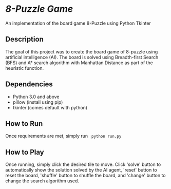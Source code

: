 *8-Puzzle Game*
=======

An implementation of the board game 8-Puzzle using Python Tkinter

## Description ##

The goal of this project was to create the board game of 8-puzzle using
artificial intelligence (AI). The board is solved using Breadth-first Search (BFS)
and A* search algorithm with Manhattan Distance as part of the heuristic function.

## Dependencies ##
* Python 3.0 and above
* pillow (install using pip)
* tkinter (comes default with python)

## How to Run ##
Once requirements are met, simply run ``` python run.py```

## How to Play ##
Once running, simply click the desired tile to move. Click 'solve'
button to automatically show the solution solved by the AI agent, 'reset'
button to reset the board, 'shuffle' button to shuffle the board, and
'change' button to change the search algorithm used.